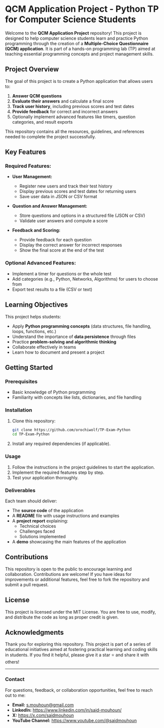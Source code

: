 # QCM Application Project - Python TP for Computer Science Students

Welcome to the **QCM Application Project** repository! This project is designed to help computer science students learn and practice Python programming through the creation of a **Multiple-Choice Questionnaire (QCM) application**. It is part of a hands-on programming lab (TP) aimed at teaching essential programming concepts and project management skills.

## Project Overview
The goal of this project is to create a Python application that allows users to:

1. **Answer QCM questions**
2. **Evaluate their answers** and calculate a final score
3. **Track user history**, including previous scores and test dates
4. **Provide feedback** for correct and incorrect answers
5. Optionally implement advanced features like timers, question categories, and result exports

This repository contains all the resources, guidelines, and references needed to complete the project successfully.

## Key Features

### Required Features:
- **User Management:**
  - Register new users and track their test history
  - Display previous scores and test dates for returning users
  - Save user data in JSON or CSV format

- **Question and Answer Management:**
  - Store questions and options in a structured file (JSON or CSV)
  - Validate user answers and compute a score

- **Feedback and Scoring:**
  - Provide feedback for each question
  - Display the correct answer for incorrect responses
  - Show the final score at the end of the test

### Optional Advanced Features:
- Implement a timer for questions or the whole test
- Add categories (e.g., Python, Networks, Algorithms) for users to choose from
- Export test results to a file (CSV or text)

## Learning Objectives
This project helps students:
- Apply **Python programming concepts** (data structures, file handling, loops, functions, etc.)
- Understand the importance of **data persistence** through files
- Practice **problem-solving and algorithmic thinking**
- Collaborate effectively in teams
- Learn how to document and present a project

## Getting Started

### Prerequisites
- Basic knowledge of Python programming
- Familiarity with concepts like lists, dictionaries, and file handling

### Installation
1. Clone this repository:
   ```bash
   git clone https://github.com/orochiwolf/TP-Exam-Python
   cd TP-Exam-Python
   ```
2. Install any required dependencies (if applicable).

### Usage
1. Follow the instructions in the project guidelines to start the application.
2. Implement the required features step by step.
3. Test your application thoroughly.

### Deliverables
Each team should deliver:
- The **source code** of the application
- A **README** file with usage instructions and examples
- A **project report** explaining:
  - Technical choices
  - Challenges faced
  - Solutions implemented
- A **demo** showcasing the main features of the application

## Contributions
This repository is open to the public to encourage learning and collaboration. Contributions are welcome! If you have ideas for improvements or additional features, feel free to fork the repository and submit a pull request.

## License
This project is licensed under the MIT License. You are free to use, modify, and distribute the code as long as proper credit is given.

## Acknowledgments
Thank you for exploring this repository. This project is part of a series of educational initiatives aimed at fostering practical learning and coding skills in students. If you find it helpful, please give it a star ⭐ and share it with others!

---

### Contact
For questions, feedback, or collaboration opportunities, feel free to reach out to me:
- **Email:** s.mouhoun@gmail.com
- **LinkedIn:** https://www.linkedin.com/in/said-mouhoun/
- **X:** https://x.com/saidmouhoun
- **YouTube Channel:** https://www.youtube.com/@saidmouhoun
